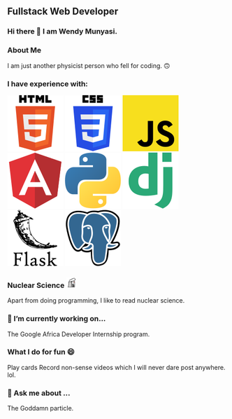 ## Fullstack Web Developer


### Hi there 👋 I am Wendy Munyasi.

### About Me
I am just another physicist person who fell for coding. 🙃

### I have experience with:
<img src="./assets/html-5.svg" /> <img src="./assets/css-3.svg" /> <img src="./assets/javascript.svg" /> <img src="./assets/angular-icon.svg" /> <img src="./assets/python.svg" />
<img src="./assets/django.svg" /> <img src="./assets/flask.svg" /> <img src="./assets/postgresql.svg"/>

### Nuclear Science <img src="./assets/nuclear-power-plant.svg" width="24" />
Apart from doing programming, I like to read nuclear science.

### 🔭 I’m currently working on...
The Google Africa Developer Internship program.

### What I do for fun 😄 
Play cards
Record non-sense videos which I will never dare post anywhere. lol.

### 💬 Ask me about ...
The Goddamn particle.



<!--
**wendymunyasi/wendymunyasi** is a ✨ _special_ ✨ repository because its `README.md` (this file) appears on your GitHub profile.

- 🔭 I’m currently working on ...
- 🌱 I’m currently learning ...
- 👯 I’m looking to collaborate on ...
- 🤔 I’m looking for help with ...
- 💬 Ask me about ...
- 📫 How to reach me: ...
- 😄 Pronouns: ...
- ⚡ Fun fact: ...
-->
